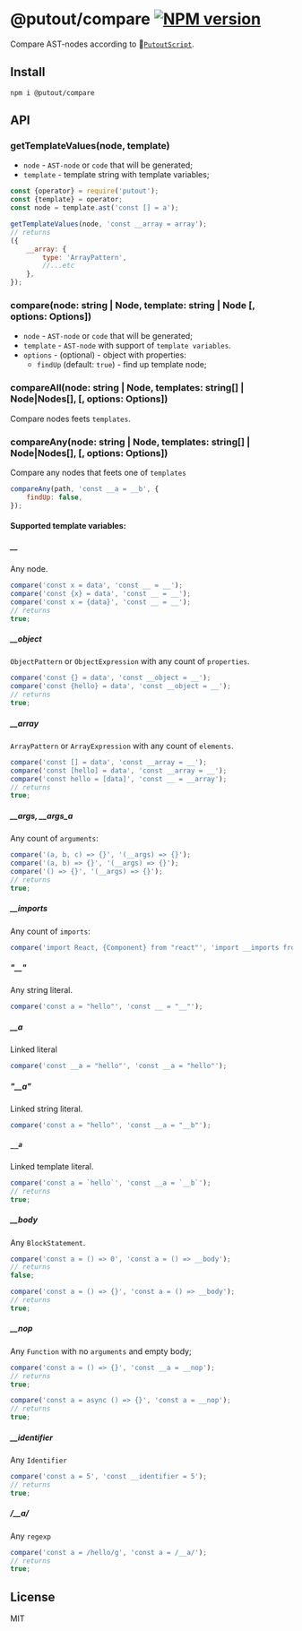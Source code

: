 # @putout/compare [![NPM version][NPMIMGURL]][NPMURL]

[NPMIMGURL]: https://img.shields.io/npm/v/@putout/compare.svg?style=flat&longCache=true
[NPMURL]: https://npmjs.org/package/@putout/compare "npm"

Compare AST-nodes according to 🐊[`PutoutScript`](https://github.com/coderaiser/putout/blob/master/docs/putout-script.md#-putoutscript).

## Install

```
npm i @putout/compare
```

## API

### getTemplateValues(node, template)

- `node` - `AST-node` or `code` that will be generated;
- `template` - template string with template variables;

```js
const {operator} = require('putout');
const {template} = operator;
const node = template.ast('const [] = a');

getTemplateValues(node, 'const __array = array');
// returns
({
    __array: {
        type: 'ArrayPattern',
        //...etc
    },
});
```

### compare(node: string | Node, template: string | Node [, options: Options])

- `node` - `AST-node` or `code` that will be generated;
- `template` - `AST-node` with support of `template variables`.
- `options` - (optional) - object with properties:
  - `findUp` (default: `true`) - find up template node;

### compareAll(node: string | Node, templates: string[] | Node|Nodes[], [, options: Options])

Compare nodes feets `templates`.

### compareAny(node: string | Node, templates: string[] | Node|Nodes[], [, options: Options])

Compare any nodes that feets one of `templates `

```js
compareAny(path, 'const __a = __b', {
    findUp: false,
});
```

#### Supported template variables:

##### __

Any node.

```js
compare('const x = data', 'const __ = __');
compare('const {x} = data', 'const __ = __');
compare('const x = {data}', 'const __ = __');
// returns
true;
```

##### __object

`ObjectPattern` or `ObjectExpression` with any count of `properties`.

```js
compare('const {} = data', 'const __object = __');
compare('const {hello} = data', 'const __object = __');
// returns
true;
```

##### __array

`ArrayPattern` or `ArrayExpression` with any count of `elements`.

```js
compare('const [] = data', 'const __array = __');
compare('const [hello] = data', 'const __array = __');
compare('const hello = [data]', 'const __ = __array');
// returns
true;
```

##### __args, __args_a

Any count of `arguments`:

```js
compare('(a, b, c) => {}', '(__args) => {}');
compare('(a, b) => {}', '(__args) => {}');
compare('() => {}', '(__args) => {}');
// returns
true;
```

##### __imports

Any count of `imports`:

```js
compare('import React, {Component} from "react"', 'import __imports from "react"');
```

##### "__"

Any string literal.

```js
compare('const a = "hello"', 'const __ = "__"');
```

##### __a

Linked literal

```js
compare('const __a = "hello"', 'const __a = "hello"');
```

##### "__a"

Linked string literal.

```js
compare('const a = "hello"', 'const __a = "__b"');
```

##### `__a`

Linked template literal.

```js
compare('const a = `hello`', 'const __a = `__b`');
// returns
true;
```

##### __body

Any `BlockStatement`.

```js
compare('const a = () => 0', 'const a = () => __body');
// returns
false;

compare('const a = () => {}', 'const a = () => __body');
// returns
true;
```

##### __nop

Any `Function` with no `arguments` and empty body;

```js
compare('const a = () => {}', 'const __a = __nop');
// returns
true;

compare('const a = async () => {}', 'const a = __nop');
// returns
true;
```

##### __identifier

Any `Identifier`

```js
compare('const a = 5', 'const __identifier = 5');
// returns
true;
```

##### /__a/

Any `regexp`

```js
compare('const a = /hello/g', 'const a = /__a/');
// returns
true;
```

## License

MIT
